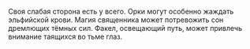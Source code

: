 Своя слабая сторона есть у всего. Орки могут особенно жаждать эльфийской крови. Магия священника может потревожить сон дремлющих тёмных сил. Факел, освещающий путь, может привлечь внимание таящихся во тьме глаз.